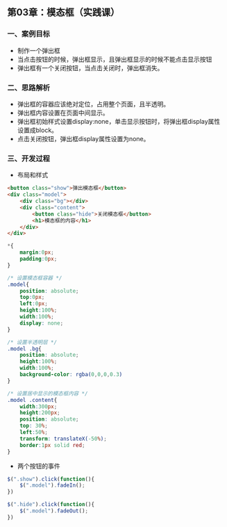 ## 第03章：模态框（实践课）

### 一、案例目标

* 制作一个弹出框
* 当点击按钮的时候，弹出框显示，且弹出框显示的时候不能点击显示按钮
* 弹出框有一个关闭按钮，当点击关闭时，弹出框消失。


### 二、思路解析

* 弹出框的容器应该绝对定位，占用整个页面，且半透明。
* 弹出框内容设置在页面中间显示。
* 弹出框初始样式设置display:none，单击显示按钮时，将弹出框display属性设置成block。
* 点击关闭按钮，弹出框display属性设置为none。


### 三、开发过程

* 布局和样式

``` html
<button class="show">弹出模态框</button>
<div class="model">
    <div class="bg"></div>
    <div class="content">
        <button class="hide">关闭模态框</button>
        <h1>模态框的内容</h1>
    </div>
</div>
``` 

``` css
*{
    margin:0px;
    padding:0px;
}

/* 设置模态框容器 */
.model{
    position: absolute;
    top:0px;
    left:0px;
    height:100%;
    width:100%;
    display: none;
}

/* 设置半透明层 */
.model .bg{
    position: absolute;
    height:100%;
    width:100%;
    background-color: rgba(0,0,0,0.3)
}

/* 设置居中显示的模态框内容 */
.model .content{
    width:300px;
    height:200px;
    position: absolute;
    top: 30%;
    left:50%;
    transform: translateX(-50%);
    border:1px solid red;
}
```

* 两个按钮的事件

``` js
$(".show").click(function(){
    $(".model").fadeIn();
})

$(".hide").click(function(){
    $(".model").fadeOut();
})
```